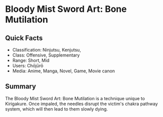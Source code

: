 # Bloody Mist Sword Art: Bone Mutilation

## Quick Facts
- Classification: Ninjutsu, Kenjutsu,
- Class: Offensive, Supplementary
- Range: Short, Mid
- Users: Chōjūrō
- Media: Anime, Manga, Novel, Game, Movie canon

## Summary
The Bloody Mist Sword Art: Bone Mutilation is a technique unique to Kirigakure. Once impaled, the needles disrupt the victim's chakra pathway system, which will then lead to them slowly dying.
